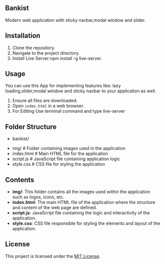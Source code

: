 ## Bankist

Modern web application with sticky navbar,modal window and slider.

## Installation

1. Clone the repository.
2. Navigate to the project directory.
3. Install Live Server:npm install -g live-server.

## Usage

You can use this App for implementing features like: lazy loading,slider,modal window and sticky navbar to your application as well.

1. Ensure all files are downloaded.
2. Open `index.html` in a web browser.
3. For Editing Use terminal command and type live-server

## Folder Structure

- bankist/

* img/ # Folder containing images used in the application
* index.html # Main HTML file for the application
* script.js # JavaScript file containing application logic
* style.css # CSS file for styling the application

## Contents

- **img/**: This folder contains all the images used within the application such as logos, icons, etc.
- **index.html**: The main HTML file of the application where the structure and content of the web page are defined.
- **script.js**: JavaScript file containing the logic and interactivity of the application.
- **style.css**: CSS file responsible for styling the elements and layout of the application.

## License

This project is licensed under the [MIT License](LICENSE).
